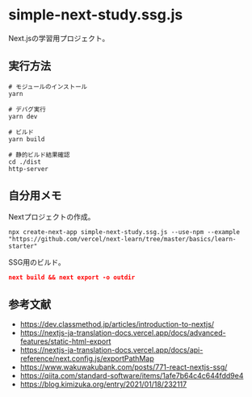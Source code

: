 # simple-next-study.ssg.js

Next.jsの学習用プロジェクト。  

## 実行方法

```shell
# モジュールのインストール
yarn

# デバグ実行
yarn dev

# ビルド
yarn build

# 静的ビルド結果確認
cd ./dist
http-server
```

## 自分用メモ

Nextプロジェクトの作成。  

```shell
npx create-next-app simple-next-study.ssg.js --use-npm --example "https://github.com/vercel/next-learn/tree/master/basics/learn-starter"
```

SSG用のビルド。  

```package.json
next build && next export -o outdir
```

## 参考文献

- <https://dev.classmethod.jp/articles/introduction-to-nextjs/>
- <https://nextjs-ja-translation-docs.vercel.app/docs/advanced-features/static-html-export>
- <https://nextjs-ja-translation-docs.vercel.app/docs/api-reference/next.config.js/exportPathMap>
- <https://www.wakuwakubank.com/posts/771-react-nextjs-ssg/>
- <https://qiita.com/standard-software/items/1afe7b64c4c644fdd9e4>
- <https://blog.kimizuka.org/entry/2021/01/18/232117>
